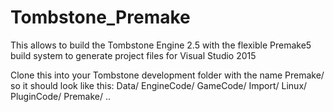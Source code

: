 # Tombstone_Premake

This allows to build the Tombstone Engine 2.5 with the flexible Premake5 build system to generate project files for
Visual Studio 2015

Clone this into your Tombstone development folder with the name Premake/ so it should look like this:
Data/
EngineCode/
GameCode/
Import/
Linux/
PluginCode/
Premake/
..
